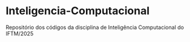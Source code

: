# Inteligencia-Computacional
Repositório dos códigos da disciplina de Inteligência Computacional do IFTM/2025
